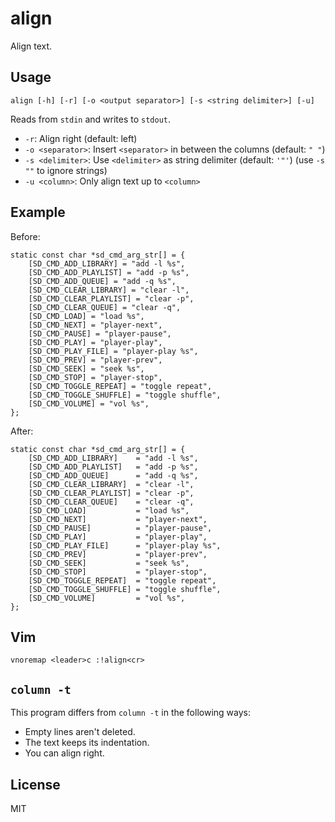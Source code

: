 align
=====

Align text.

Usage
-----

    align [-h] [-r] [-o <output separator>] [-s <string delimiter>] [-u]

Reads from `stdin` and writes to `stdout`.

- `-r`: Align right (default: left)
- `-o <separator>`: Insert `<separator>` in between the columns (default: `" "`)
- `-s <delimiter>`: Use `<delimiter>` as string delimiter (default: `'"'`) (use `-s ""` to ignore strings)
- `-u <column>`: Only align text up to `<column>`

Example
-------

Before:

	static const char *sd_cmd_arg_str[] = {
		[SD_CMD_ADD_LIBRARY] = "add -l %s",
		[SD_CMD_ADD_PLAYLIST] = "add -p %s",
		[SD_CMD_ADD_QUEUE] = "add -q %s",
		[SD_CMD_CLEAR_LIBRARY] = "clear -l",
		[SD_CMD_CLEAR_PLAYLIST] = "clear -p",
		[SD_CMD_CLEAR_QUEUE] = "clear -q",
		[SD_CMD_LOAD] = "load %s",
		[SD_CMD_NEXT] = "player-next",
		[SD_CMD_PAUSE] = "player-pause",
		[SD_CMD_PLAY] = "player-play",
		[SD_CMD_PLAY_FILE] = "player-play %s",
		[SD_CMD_PREV] = "player-prev",
		[SD_CMD_SEEK] = "seek %s",
		[SD_CMD_STOP] = "player-stop",
		[SD_CMD_TOGGLE_REPEAT] = "toggle repeat",
		[SD_CMD_TOGGLE_SHUFFLE] = "toggle shuffle",
		[SD_CMD_VOLUME] = "vol %s",
	};

After:

	static const char *sd_cmd_arg_str[] = {
		[SD_CMD_ADD_LIBRARY]    = "add -l %s",
		[SD_CMD_ADD_PLAYLIST]   = "add -p %s",
		[SD_CMD_ADD_QUEUE]      = "add -q %s",
		[SD_CMD_CLEAR_LIBRARY]  = "clear -l",
		[SD_CMD_CLEAR_PLAYLIST] = "clear -p",
		[SD_CMD_CLEAR_QUEUE]    = "clear -q",
		[SD_CMD_LOAD]           = "load %s",
		[SD_CMD_NEXT]           = "player-next",
		[SD_CMD_PAUSE]          = "player-pause",
		[SD_CMD_PLAY]           = "player-play",
		[SD_CMD_PLAY_FILE]      = "player-play %s",
		[SD_CMD_PREV]           = "player-prev",
		[SD_CMD_SEEK]           = "seek %s",
		[SD_CMD_STOP]           = "player-stop",
		[SD_CMD_TOGGLE_REPEAT]  = "toggle repeat",
		[SD_CMD_TOGGLE_SHUFFLE] = "toggle shuffle",
		[SD_CMD_VOLUME]         = "vol %s",
	};

Vim
---

    vnoremap <leader>c :!align<cr>


`column -t`
-----------

This program differs from `column -t` in the following ways:

- Empty lines aren't deleted.
- The text keeps its indentation.
- You can align right.

License
-------

MIT
